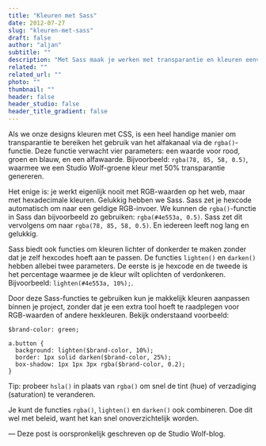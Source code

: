 ```yaml
---
title: "Kleuren met Sass"
date: 2012-07-27
slug: "kleuren-met-sass"
draft: false
author: "aljan"
subtitle: ""
description: "Met Sass maak je werken met transparantie en kleuren eenvoudig. De rgba()-functie werkt met hex-codes, en met functies als lighten() en darken() pas je kleuren snel aan zonder handmatig te rekenen."
related: ""
related_url: ""
photo: ""
thumbnail: ""
header: false
header_studio: false
header_title_gradient: false
---
```


Als we onze designs kleuren met CSS, is een heel handige manier om transparantie te bereiken het gebruik van het alfakanaal via de `rgba()`-functie. Deze functie verwacht vier parameters: een waarde voor rood, groen en blauw, en een alfawaarde. Bijvoorbeeld: `rgba(78, 85, 58, 0.5)`, waarmee we een Studio Wolf-groene kleur met 50% transparantie genereren.

Het enige is: je werkt eigenlijk nooit met RGB-waarden op het web, maar met hexadecimale kleuren. Gelukkig hebben we Sass. Sass zet je hexcode automatisch om naar een geldige RGB-invoer. We kunnen de `rgba()`-functie in Sass dan bijvoorbeeld zo gebruiken: `rgba(#4e553a, 0.5)`. Sass zet dit vervolgens om naar `rgba(78, 85, 58, 0.5)`. En iedereen leeft nog lang en gelukkig.

Sass biedt ook functies om kleuren lichter of donkerder te maken zonder dat je zelf hexcodes hoeft aan te passen. De functies `lighten()` en `darken()` hebben allebei twee parameters. De eerste is je hexcode en de tweede is het percentage waarmee je de kleur wilt oplichten of verdonkeren. Bijvoorbeeld: `lighten(#4e553a, 10%);`.

Door deze Sass-functies te gebruiken kun je makkelijk kleuren aanpassen binnen je project, zonder dat je een extra tool hoeft te raadplegen voor RGB-waarden of andere hexkleuren. Bekijk onderstaand voorbeeld:

```
$brand-color: green;

a.button {
  background: lighten($brand-color, 10%);
  border: 1px solid darken($brand-color, 25%);
  box-shadow: 1px 1px 3px rgba($brand-color, 0.2);
}
```

Tip: probeer `hsla()` in plaats van `rgba()` om snel de tint (hue) of verzadiging (saturation) te veranderen.

Je kunt de functies `rgba()`, `lighten()` en `darken()` ook combineren. Doe dit wel met beleid, want het kan snel onoverzichtelijk worden.

— Deze post is oorspronkelijk geschreven op de Studio Wolf-blog.
